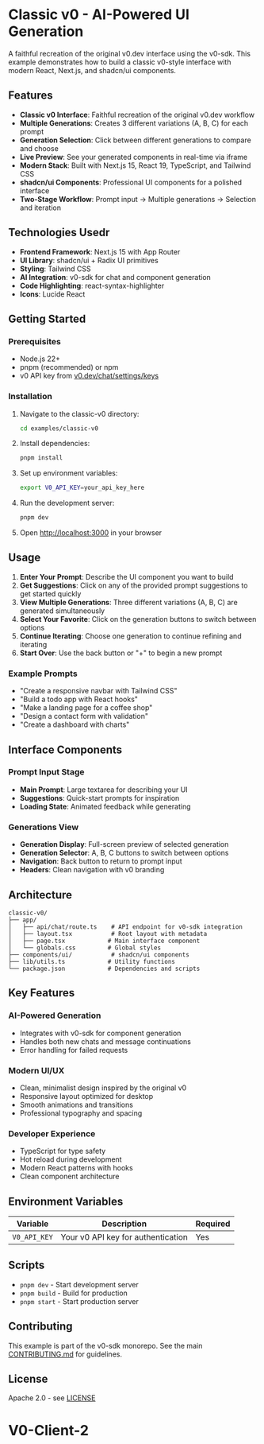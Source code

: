 # Classic v0 - AI-Powered UI Generation

A faithful recreation of the original v0.dev interface using the v0-sdk. This example demonstrates how to build a classic v0-style interface with modern React, Next.js, and shadcn/ui components.

## Features

- **Classic v0 Interface**: Faithful recreation of the original v0.dev workflow
- **Multiple Generations**: Creates 3 different variations (A, B, C) for each prompt
- **Generation Selection**: Click between different generations to compare and choose
- **Live Preview**: See your generated components in real-time via iframe
- **Modern Stack**: Built with Next.js 15, React 19, TypeScript, and Tailwind CSS
- **shadcn/ui Components**: Professional UI components for a polished interface
- **Two-Stage Workflow**: Prompt input → Multiple generations → Selection and iteration

## Technologies Usedr

- **Frontend Framework**: Next.js 15 with App Router
- **UI Library**: shadcn/ui + Radix UI primitives
- **Styling**: Tailwind CSS
- **AI Integration**: v0-sdk for chat and component generation
- **Code Highlighting**: react-syntax-highlighter
- **Icons**: Lucide React

## Getting Started

### Prerequisites

- Node.js 22+
- pnpm (recommended) or npm
- v0 API key from [v0.dev/chat/settings/keys](https://v0.dev/chat/settings/keys)

### Installation

1. Navigate to the classic-v0 directory:

   ```bash
   cd examples/classic-v0
   ```

2. Install dependencies:

   ```bash
   pnpm install
   ```

3. Set up environment variables:

   ```bash
   export V0_API_KEY=your_api_key_here
   ```

4. Run the development server:

   ```bash
   pnpm dev
   ```

5. Open [http://localhost:3000](http://localhost:3000) in your browser

## Usage

1. **Enter Your Prompt**: Describe the UI component you want to build
2. **Get Suggestions**: Click on any of the provided prompt suggestions to get started quickly
3. **View Multiple Generations**: Three different variations (A, B, C) are generated simultaneously
4. **Select Your Favorite**: Click on the generation buttons to switch between options
5. **Continue Iterating**: Choose one generation to continue refining and iterating
6. **Start Over**: Use the back button or "+" to begin a new prompt

### Example Prompts

- "Create a responsive navbar with Tailwind CSS"
- "Build a todo app with React hooks"
- "Make a landing page for a coffee shop"
- "Design a contact form with validation"
- "Create a dashboard with charts"

## Interface Components

### Prompt Input Stage

- **Main Prompt**: Large textarea for describing your UI
- **Suggestions**: Quick-start prompts for inspiration
- **Loading State**: Animated feedback while generating

### Generations View

- **Generation Display**: Full-screen preview of selected generation
- **Generation Selector**: A, B, C buttons to switch between options
- **Navigation**: Back button to return to prompt input
- **Headers**: Clean navigation with v0 branding

## Architecture

```
classic-v0/
├── app/
│   ├── api/chat/route.ts    # API endpoint for v0-sdk integration
│   ├── layout.tsx           # Root layout with metadata
│   ├── page.tsx            # Main interface component
│   └── globals.css         # Global styles
├── components/ui/           # shadcn/ui components
├── lib/utils.ts            # Utility functions
└── package.json            # Dependencies and scripts
```

## Key Features

### AI-Powered Generation

- Integrates with v0-sdk for component generation
- Handles both new chats and message continuations
- Error handling for failed requests

### Modern UI/UX

- Clean, minimalist design inspired by the original v0
- Responsive layout optimized for desktop
- Smooth animations and transitions
- Professional typography and spacing

### Developer Experience

- TypeScript for type safety
- Hot reload during development
- Modern React patterns with hooks
- Clean component architecture

## Environment Variables

| Variable     | Description                        | Required |
| ------------ | ---------------------------------- | -------- |
| `V0_API_KEY` | Your v0 API key for authentication | Yes      |

## Scripts

- `pnpm dev` - Start development server
- `pnpm build` - Build for production
- `pnpm start` - Start production server

## Contributing

This example is part of the v0-sdk monorepo. See the main [CONTRIBUTING.md](../../CONTRIBUTING.md) for guidelines.

## License

Apache 2.0 - see [LICENSE](../../LICENSE)
# V0-Client-2
